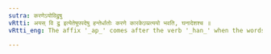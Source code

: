 ```yaml
---
sutra: करणेऽयोविद्रुषु
vRtti: अयस् वि द्रु इत्येतेषूपपदेषु हन्तेर्धातोः करणे कारकेऽप्प्रत्ययो भवति, घनादेशश्च ॥
vRtti_eng: The affix '_ap_' comes after the verb '_han_' when the words '_ayas_', '_vi_' or '_dru_' are in composition with it, when the word so formed is related to the verb as an instrument, and '_ghan_' is the substitute of '_han_'.

---
```

